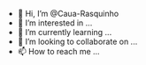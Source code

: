 - 👋 Hi, I’m @Caua-Rasquinho
- 👀 I’m interested in ...
- 🌱 I’m currently learning ...
- 💞️ I’m looking to collaborate on ...
- 📫 How to reach me ...

<!---
Caua-Rasquinho/Caua-Rasquinho is a ✨ special ✨ repository because its `README.md` (this file) appears on your GitHub profile.
You can click the Preview link to take a look at your changes.
--->
